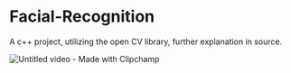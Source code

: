 # Facial-Recognition
A c++ project, utilizing the open CV library, further explanation in source.

![Untitled video - Made with Clipchamp](https://user-images.githubusercontent.com/106642545/209458848-af4ae92b-634d-4303-9658-dc592c3ccf39.gif)
